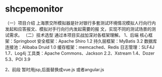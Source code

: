 # shcpemonitor
（一）项目介绍
    上海票交所模拟器是针对银行多套测试环境情况模拟人行向行内发起和应答报文、模拟对手行向行内发起需要的报
文，实现不同的测试场景的测试需求。
（二）技术选型
   通过本项目实战加深对各框架理解。
   1、后端 
   核心框架：Springboot
   安全框架：Apache Shiro 1.2
   持久层框架：MyBatis 3.2
   数据库连接池：Alibaba Druid 1.0
   缓存框架：memcached、Redis
   日志管理：SLF4J 1.7、Log4j
   工具类：Apache Commons、Jackson 2.2、Xstream 1.4、Dozer 5.3、POI 3.9
   
   2、前段
   暂时用jsp,后面替换成vue.js 或者angular.js
